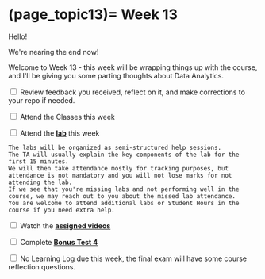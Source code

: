 (page_topic13)=
Week 13
=======================

Hello!

We're nearing the end now!

Welcome to Week 13 - this week will be wrapping things up with the course, and I'll be giving you some parting thoughts about Data Analytics.

<label><input type="checkbox" id="week13_task1" class="box"> Review feedback you received, reflect on it, and make corrections to your repo if needed. </input></label>

<label><input type="checkbox" id="week13_task2" class="box"> Attend the Classes this week </input></label>

<label><input type="checkbox" id="week13_task3" class="box"> Attend the **[lab](./lab/README.md)** this week</input></label>

```{tip}
The labs will be organized as semi-structured help sessions.
The TA will usually explain the key components of the lab for the first 15 minutes.
We will then take attendance mostly for tracking purposes, but attendance is not mandatory and you will not lose marks for not attending the lab.
If we see that you're missing labs and not performing well in the course, we may reach out to you about the missed lab attendance.
You are welcome to attend additional labs or Student Hours in the course if you need extra help.
```
<label><input type="checkbox" id="week13_task4" class="box"> Watch the **[assigned videos](./videos.md)**</input></label>

<label><input type="checkbox" id="week13_task5" class="box"> Complete **[Bonus Test 4](./test.md)**</input></label>

<label><input type="checkbox" id="week13_task6" class="box"> No Learning Log due this week, the final exam will have some course reflection questions.</input></label>